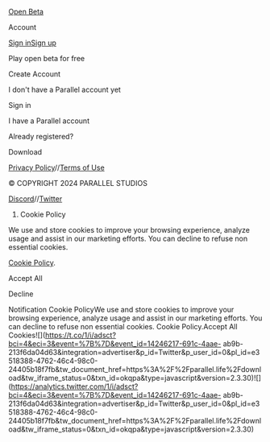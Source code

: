 [](/)[](/)

[](/)[](/)

[Open Beta](/download)

Account

[Sign in](/login)[Sign up](/signup)

Play open beta for free

Create Account

I don't have a Parallel account yet

Sign in

I have a Parallel account

Already registered?

Download

[Privacy Policy](/privacy-policy)//[Terms of Use](/terms-of-use)

© COPYRIGHT ⁨2024⁩ PARALLEL STUDIOS

[Discord](https://discord.gg/paralleltcg)//[Twitter](https://twitter.com/paralleltcg/)

  1. Cookie Policy

We use and store cookies to improve your browsing experience, analyze usage
and assist in our marketing efforts. You can decline to refuse non essential
cookies.

[Cookie Policy](/privacy-policy).

Accept All

Decline

Notification Cookie PolicyWe use and store cookies to improve your browsing
experience, analyze usage and assist in our marketing efforts. You can decline
to refuse non essential cookies. Cookie Policy.Accept All
Cookies![](https://t.co/1/i/adsct?bci=4&eci=3&event=%7B%7D&event_id=14246217-691c-4aae-
ab9b-213f6da04d63&integration=advertiser&p_id=Twitter&p_user_id=0&pl_id=e3518388-4762-46c4-98c0-24405b18f7fb&tw_document_href=https%3A%2F%2Fparallel.life%2Fdownload&tw_iframe_status=0&txn_id=okqpa&type=javascript&version=2.3.30)![](https://analytics.twitter.com/1/i/adsct?bci=4&eci=3&event=%7B%7D&event_id=14246217-691c-4aae-
ab9b-213f6da04d63&integration=advertiser&p_id=Twitter&p_user_id=0&pl_id=e3518388-4762-46c4-98c0-24405b18f7fb&tw_document_href=https%3A%2F%2Fparallel.life%2Fdownload&tw_iframe_status=0&txn_id=okqpa&type=javascript&version=2.3.30)

